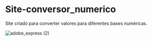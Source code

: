 # Site-conversor_numerico
Site criado para converter valores para diferentes bases numéricas.

![adobe_express (2)](https://user-images.githubusercontent.com/123118063/213595092-8f1d3806-6669-4f0c-a489-9328f25f480f.png)
